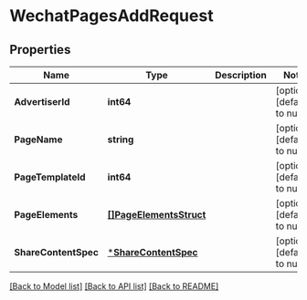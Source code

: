 # WechatPagesAddRequest

## Properties
Name | Type | Description | Notes
------------ | ------------- | ------------- | -------------
**AdvertiserId** | **int64** |  | [optional] [default to null]
**PageName** | **string** |  | [optional] [default to null]
**PageTemplateId** | **int64** |  | [optional] [default to null]
**PageElements** | [**[]PageElementsStruct**](page_elements_struct.md) |  | [optional] [default to null]
**ShareContentSpec** | [***ShareContentSpec**](share_content_spec.md) |  | [optional] [default to null]

[[Back to Model list]](../README.md#documentation-for-models) [[Back to API list]](../README.md#documentation-for-api-endpoints) [[Back to README]](../README.md)


